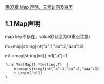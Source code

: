 <a href="https://github.com/java-aodeng/golang-examples">第07章 Map 声明、元素访问及遍历</a>

## 1.1 Map声明
map key不存在，value默认会为0(重点注意)

m:=map[string]int{"a":1,"aa":2,"aaa":3}

m1:=map[string]int{}
m1["a"]=1

```
func TestMap(t *testing.T)  {
	m:=map[string]int{"a":1,"aa":2,"aaa":3}
	t.Log(m["a"])
}
```